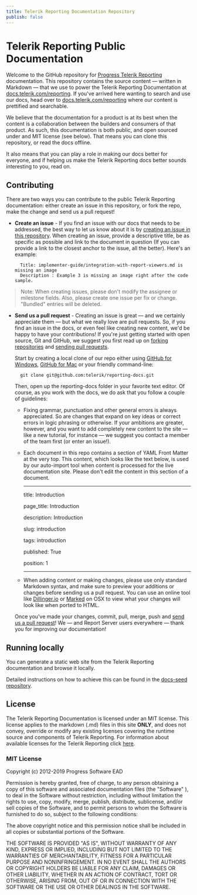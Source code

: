 ```yaml
---
title: Telerik Reporting Documentation Repository
publish: false
---
```



# Telerik Reporting Public Documentation

Welcome to the GitHub repository for [Progress Telerik Reporting](https://www.telerik.com/reporting) documentation. This repository contains the source content — written in Markdown — that we use to power the Telerik Reporting Documentation at [docs.telerik.com/reporting](https://docs.telerik.com/reporting). If you've arrived here wanting to search and use our docs, head over to [docs.telerik.com/reporting](https://docs.telerik.com/reporting) where our content is prettified and searchable.

We believe that the documentation for a product is at its best when the content is a collaboration between the builders and consumers of that product. As such, this documentation is both public, and open sourced under and MIT license (see below). That means you can clone this repository, or read the docs offline.

It also means that you can play a role in making our docs better for everyone, and if helping us make the Telerik Reporting docs better sounds interesting to you, read on.

## Contributing

There are two ways you can contribute to the public Telerik Reporting documentation: either create an issue in this repository, or fork the repo, make the change and send us a pull request!

* **Create an issue** - If you find an issue with our docs that needs to be addressed, the best way to let us know about it is by [creating an issue in this repository](https://github.com/telerik/reporting-docs/issues). When creating an issue, provide a descriptive title, be as specific as possible and link to the document in question (If you can provide a link to the closest anchor to the issue, all the better). Here's an example:

        Title: implementer-guide/integration-with-report-viewers.md is missing an image
        Description : Example 3 is missing an image right after the code sample.

> Note: When creating issues, please don't modify the assignee or milestone fields. Also, please create one issue per fix or change. "Bundled" entries will be deleted.

* **Send us a pull request** - Creating an issue is great — and we certainly appreciate them — but what we really love are pull requests. So, if you find an issue in the docs, or even feel like creating new content, we'd be happy to have your contributions! If you're just getting started with open source, Git and GitHub, we suggest you first read up on [forking repositories](https://help.github.com/articles/fork-a-repo) and [sending pull requests](https://help.github.com/articles/using-pull-requests).

    Start by creating a local clone of our repo either using [GitHub for Windows](http://windows.github.com/), [GitHub for Mac](http://mac.github.com/) or your friendly command-line:

        git clone git@github.com:telerik/reporting-docs.git

    Then, open up the reporting-docs folder in your favorite text editor. Of course, as you work with the docs, we do ask that you follow a couple of guidelines:

    - Fixing grammar, punctuation and other general errors is always appreciated. So are changes that expand on key ideas or correct errors in logic phrasing or otherwise. If your ambitions are greater, however, and you want to add completely new content to the site — like a new tutorial, for instance — we suggest you contact a member of the team first (or enter an issue!).
    - Each document in this repo contains a section of YAML Front Matter at the very top. This content, which looks like the text below, is used by our auto-import tool when content is processed for the live documentation site. Please don't edit the content in this section of a document.

         ---

        title: Introduction

        page_title: Introduction 

        description: Introduction

        slug: introduction

        tags: introduction

        published: True

        position: 1

         ---
         

    - When adding content or making changes, please use only standard Markdown syntax, and make sure to preview your additions or changes before sending us a pull request. You can use an online tool like [Dillinger.io](http://dillinger.io/) or [Marked](http://markedapp.com/) on OSX to view what your changes will look like when ported to HTML.

    Once you've made your changes, commit, pull, merge, push and [send us a pull request](https://help.github.com/articles/using-pull-requests)! We — and Report Server users everywhere — thank you for improving our documentation!

## Running locally

You can generate a static web site from the Telerik Reporting documentation and browse it locally.

Detailed instructions on how to achieve this can be found in the [docs-seed repository](https://github.com/telerik/docs-seed#local-setup).

## License

The Telerik Reporting Documentation is licensed under an MIT license. This license applies to the markdown (.md) files in this site **ONLY**, and does not convey, override or modify any existing licenses covering the runtime source and components of Telerik Reporting. For information about available licenses for the Telerik Reporting click [here](https://www.telerik.com/purchase/license-agreement/reporting-dlw-s).

### MIT License

Copyright (c) 2012-2019 Progress Software EAD

Permission is hereby granted, free of charge, to any person obtaining a copy of this software and associated documentation files (the "Software" ), to deal in the Software without restriction, including without limitation the rights to use, copy, modify, merge, publish, distribute, sublicense, and/or sell copies of the Software, and to permit persons to whom the Software is furnished to do so, subject to the following conditions:

The above copyright notice and this permission notice shall be included in all copies or substantial portions of the Software.

THE SOFTWARE IS PROVIDED "AS IS", WITHOUT WARRANTY OF ANY KIND, EXPRESS OR IMPLIED, INCLUDING BUT NOT LIMITED TO THE WARRANTIES OF MERCHANTABILITY, FITNESS FOR A PARTICULAR PURPOSE AND NONINFRINGEMENT. IN NO EVENT SHALL THE AUTHORS OR COPYRIGHT HOLDERS BE LIABLE FOR ANY CLAIM, DAMAGES OR OTHER LIABILITY, WHETHER IN AN ACTION OF CONTRACT, TORT OR OTHERWISE, ARISING FROM, OUT OF OR IN CONNECTION WITH THE SOFTWARE OR THE USE OR OTHER DEALINGS IN THE SOFTWARE.
